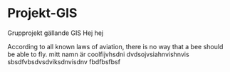 # Projekt-GIS
Grupprojekt gällande GIS
Hej hej

According to all known laws of aviation, there is no way that a bee should be able to fly.
mitt namn är coolfijvhsdni
dvdsojvsiahnvishnvis
sbsdfvbsdvsdviksdnvisdnv
fbdfbsfbsf